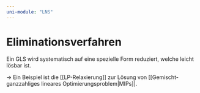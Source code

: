 ```yaml
---
uni-module: "LNS"
---
```


# Eliminationsverfahren

Ein GLS wird systematisch auf eine spezielle Form reduziert, welche leicht lösbar ist.

→ Ein Beispiel ist die [[LP-Relaxierung]] zur Lösung von [[Gemischt-ganzzahliges lineares Optimierungsproblem|MIPs]].
